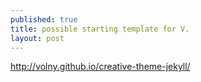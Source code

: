 ```yaml
---
published: true
title: possible starting template for V.
layout: post
---
```

<http://volny.github.io/creative-theme-jekyll/>